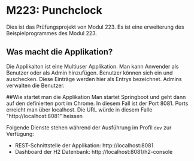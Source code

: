 # M223: Punchclock
Dies ist das Prüfungsprojekt von Modul 223. Es ist eine erweiterung des Beispielprogrammes des Modul 223.

## Was macht die Applikation?
Die Applikaiton ist eine Multiuser Applikation. 
Man kann Anwender als Benutzer oder als Admin hinzufügen.
Benutzer können sich ein und auschecken. Diese Einträge werden hier als Entrys bezeichnet.
Admins verwalten die Benutzer.

##Wie startet man die Applikation
Man startet Springboot und geht dann auf den definierten port im Chrome. 
In diesem Fall ist der Port 8081. Ports erreicht man über localhost.
Die URL würde in diesem Falle "http://localhost:8081" heissen


Folgende Dienste stehen während der Ausführung im Profil `dev` zur Verfügung:
- REST-Schnittstelle der Applikation: http://localhost:8081
- Dashboard der H2 Datenbank: http://localhost:8081/h2-console